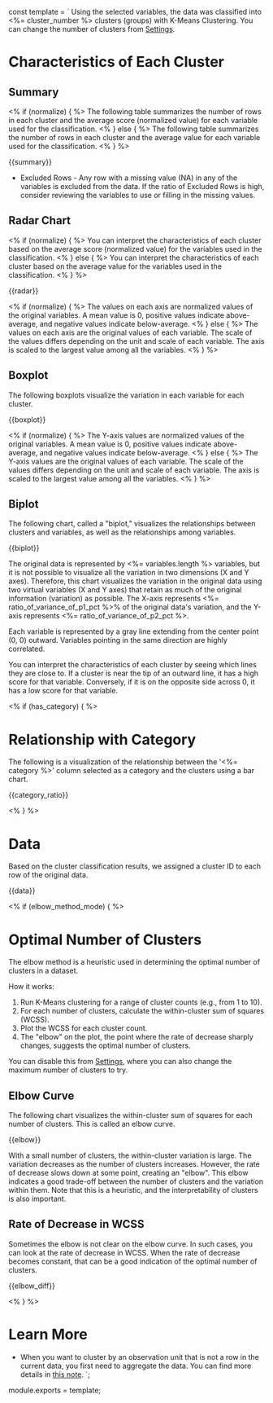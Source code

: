 const template = `
Using the selected variables, the data was classified into <%= cluster_number %> clusters (groups) with K-Means Clustering. You can change the number of clusters from [Settings](//analytics/settings/cluster_number).

# Characteristics of Each Cluster

<!-- AI_SUMMARY -->

## Summary

<% if (normalize) { %>
The following table summarizes the number of rows in each cluster and the average score (normalized value) for each variable used for the classification.
<% } else { %>
The following table summarizes the number of rows in each cluster and the average value for each variable used for the classification.
<% } %>

{{summary}}

* Excluded Rows - Any row with a missing value (NA) in any of the variables is excluded from the data. If the ratio of Excluded Rows is high, consider reviewing the variables to use or filling in the missing values.

## Radar Chart

<% if (normalize) { %>
You can interpret the characteristics of each cluster based on the average score (normalized value) for the variables used in the classification.
<% } else { %>
You can interpret the characteristics of each cluster based on the average value for the variables used in the classification.
<% } %>

{{radar}}

<% if (normalize) { %>
The values on each axis are normalized values of the original variables. A mean value is 0, positive values indicate above-average, and negative values indicate below-average.
<% } else { %>
The values on each axis are the original values of each variable. The scale of the values differs depending on the unit and scale of each variable. The axis is scaled to the largest value among all the variables.
<% } %>

## Boxplot

The following boxplots visualize the variation in each variable for each cluster.

{{boxplot}}

<% if (normalize) { %>
The Y-axis values are normalized values of the original variables. A mean value is 0, positive values indicate above-average, and negative values indicate below-average.
<% } else { %>
The Y-axis values are the original values of each variable. The scale of the values differs depending on the unit and scale of each variable. The axis is scaled to the largest value among all the variables.
<% } %>

## Biplot

The following chart, called a "biplot," visualizes the relationships between clusters and variables, as well as the relationships among variables.

{{biplot}}

The original data is represented by <%= variables.length %> variables, but it is not possible to visualize all the variation in two dimensions (X and Y axes). Therefore, this chart visualizes the variation in the original data using two virtual variables (X and Y axes) that retain as much of the original information (variation) as possible. The X-axis represents <%= ratio_of_variance_of_p1_pct %>% of the original data's variation, and the Y-axis represents <%= ratio_of_variance_of_p2_pct %>.

Each variable is represented by a gray line extending from the center point (0, 0) outward. Variables pointing in the same direction are highly correlated.

You can interpret the characteristics of each cluster by seeing which lines they are close to. If a cluster is near the tip of an outward line, it has a high score for that variable. Conversely, if it is on the opposite side across 0, it has a low score for that variable.

<% if (has_category) { %>

# Relationship with Category

The following is a visualization of the relationship between the '<%= category %>' column selected as a category and the clusters using a bar chart.

{{category_ratio}}

<% } %>


# Data

Based on the cluster classification results, we assigned a cluster ID to each row of the original data.

{{data}}

<% if (elbow_method_mode) { %>

# Optimal Number of Clusters

The elbow method is a heuristic used in determining the optimal number of clusters in a dataset.

How it works:

1. Run K-Means clustering for a range of cluster counts (e.g., from 1 to 10).
2. For each number of clusters, calculate the within-cluster sum of squares (WCSS).
3. Plot the WCSS for each cluster count.
4. The "elbow" on the plot, the point where the rate of decrease sharply changes, suggests the optimal number of clusters.

You can disable this from [Settings](//analytics/settings/elbow_method), where you can also change the maximum number of clusters to try.

## Elbow Curve

The following chart visualizes the within-cluster sum of squares for each number of clusters. This is called an elbow curve.

{{elbow}}

With a small number of clusters, the within-cluster variation is large. The variation decreases as the number of clusters increases. However, the rate of decrease slows down at some point, creating an "elbow". This elbow indicates a good trade-off between the number of clusters and the variation within them. Note that this is a heuristic, and the interpretability of clusters is also important.

## Rate of Decrease in WCSS

Sometimes the elbow is not clear on the elbow curve. In such cases, you can look at the rate of decrease in WCSS. When the rate of decrease becomes constant, that can be a good indication of the optimal number of clusters.

{{elbow_diff}}

<% } %>

# Learn More

* When you want to cluster by an observation unit that is not a row in the current data, you first need to aggregate the data. You can find more details in [this note](https://exploratory.io/note/exploratory/K-Means-sfp4Syw0).
`;

module.exports = template; 